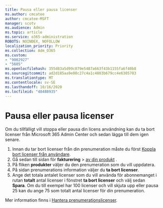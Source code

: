 ```yaml
---
title: Pausa eller pausa licenser
ms.author: cmcatee
author: cmcatee-MSFT
manager: scotv
ms.audience: Admin
ms.topic: article
ms.service: o365-administration
ROBOTS: NOINDEX, NOFOLLOW
localization_priority: Priority
ms.collection: Adm_O365
ms.custom:
- "9002927"
- "5605"
ms.openlocfilehash: 355d83a5d99c079e5487a663f43b1155fa6f40b8
ms.sourcegitcommit: ad2d185aa9e08c27c4a1c4803b679cc4e6305703
ms.translationtype: MT
ms.contentlocale: sv-SE
ms.lasthandoff: 10/16/2020
ms.locfileid: "48488935"
---
```

# <a name="suspend-or-pause-licenses"></a>Pausa eller pausa licenser

Om du tillfälligt vill stoppa eller pausa din licens användning kan du ta bort licenser från Microsoft 365 Admin Center och sedan lägga till dem igen senare.

1. Innan du tar bort licenser från din prenumeration måste du först [Koppla bort licenser från användare](https://docs.microsoft.com/microsoft-365/admin/manage/remove-licenses-from-users).
2. Gå sedan till sidan för **fakturering**  >  [av din produkt](https://go.microsoft.com/fwlink/p/?linkid=842054) .
3. På fliken **produkter** väljer du den prenumeration som du vill uppdatera.
4. På sidan prenumerations information väljer du **ta bort licenser**.
5. Ange det totala antalet licenser som du vill använda för abonnemanget i rutan **totalt** antal licenser i fönstret **ta bort licenser** och välj sedan **Spara**. Om du till exempel har 100 licenser och vill skjuta upp eller pausa 25 kan du ange 75 som totalt antal licenser för din prenumeration.

Mer information finns i [Hantera prenumerationslicenser](https://docs.microsoft.com/microsoft-365/commerce/licenses/buy-licenses).